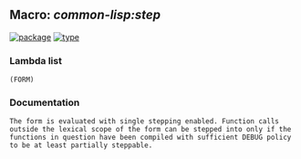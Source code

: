 ## Macro: ***common-lisp:step***
[![package](https://img.shields.io/badge/Package-COMMON--LISP-5f9ea0.svg?style=social&colorA=999999)](../) [![type](https://img.shields.io/badge/Type-Macro-5f9ea0.svg?style=social&colorA=999999)](../#macro) 
### Lambda list
```
(FORM)
```
### Documentation
```
The form is evaluated with single stepping enabled. Function calls
outside the lexical scope of the form can be stepped into only if the
functions in question have been compiled with sufficient DEBUG policy
to be at least partially steppable.
```
